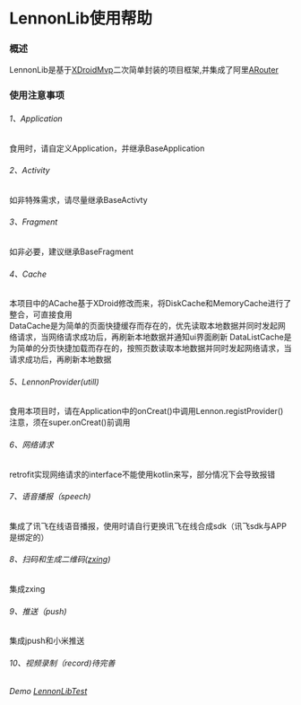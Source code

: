 # **LennonLib**使用帮助
### 概述
LennonLib是基于[XDroidMvp](https://github.com/limedroid/XDroidMvp)二次简单封装的项目框架,并集成了阿里[ARouter](https://github.com/alibaba/ARouter)
### 使用注意事项
###### 1、Application
食用时，请自定义Application，并继承BaseApplication
###### 2、Activity
如非特殊需求，请尽量继承BaseActivty
###### 3、Fragment
如非必要，建议继承BaseFragment
###### 4、Cache
本项目中的ACache基于XDroid修改而来，将DiskCache和MemoryCache进行了整合，可直接食用  
DataCache是为简单的页面快捷缓存而存在的，优先读取本地数据并同时发起网络请求，当网络请求成功后，再刷新本地数据并通知ui界面刷新
DataListCache是为简单的分页快捷加载而存在的，按照页数读取本地数据并同时发起网络请求，当请求成功后，再刷新本地数据
###### 5、LennonProvider(utill)
食用本项目时，请在Application中的onCreat()中调用Lennon.registProvider()  
注意，须在super.onCreat()前调用
###### 6、网络请求
retrofit实现网络请求的interface不能使用kotlin来写，部分情况下会导致报错
###### 7、语音播报（speech)
集成了讯飞在线语音播报，使用时请自行更换讯飞在线合成sdk（讯飞sdk与APP是绑定的）
###### 8、扫码和生成二维码([zxing](https://github.com/zxing/zxing))
集成zxing
###### 9、推送（push)
集成jpush和小米推送
###### 10、视频录制（record)待完善


###### Demo   [LennonLibTest](https://github.com/lennon19940306/LennonLibTest)
